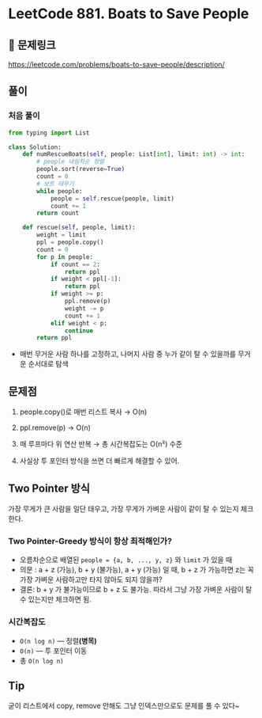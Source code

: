 # LeetCode 881. Boats to Save People

## 🔗 문제링크
https://leetcode.com/problems/boats-to-save-people/description/

## 풀이
### 처음 풀이
```python
from typing import List

class Solution:
    def numRescueBoats(self, people: List[int], limit: int) -> int:
        # people 내림차순 정렬
        people.sort(reverse=True)
        count = 0
        # 보트 태우기
        while people:
            people = self.rescue(people, limit)
            count += 1
        return count

    def rescue(self, people, limit):
        weight = limit
        ppl = people.copy()
        count = 0
        for p in people:
            if count == 2:
                return ppl
            if weight < ppl[-1]:
                return ppl
            if weight >= p:
                ppl.remove(p)
                weight -= p
                count += 1
            elif weight < p:
                continue
        return ppl
```

- 매번 무거운 사람 하나를 고정하고, 나머지 사람 중 누가 같이 탈 수 있을까를 무거운 순서대로 탐색

## 문제점
1. people.copy()로 매번 리스트 복사 → O(n)

2. ppl.remove(p) → O(n)

3. 매 루프마다 위 연산 반복 → 총 시간복잡도는 O(n²) 수준

4. 사실상 투 포인터 방식을 쓰면 더 빠르게 해결할 수 있어.


## Two Pointer 방식
가장 무게가 큰 사람을 일단 태우고, 가장 무게가 가벼운 사람이 같이 탈 수 있는지 체크한다.

### Two Pointer-Greedy 방식이 항상 최적해인가?
- 오름차순으로 배열된 `people = {a, b, ..., y, z}` 와 `limit` 가 있을 때
- 의문 : a + z (가능), b + y (불가능), a + y (가능) 일 때, b + z 가 가능하면 z는 꼭 가장 가벼운 사람하고만 타지 않아도 되지 않을까?
- 결론: b + y 가 불가능이므로 b + z 도 불가능. 따라서 그냥 가장 가벼운 사람이 탈 수 있는지만 체크하면 됨.

### 시간복잡도
- `O(n log n)` — 정렬<b>(병목)</b>
- `O(n)` — 투 포인터 이동
- 총 `O(n log n)`

## Tip
굳이 리스트에서 copy, remove 안해도 그냥 인덱스만으로도 문제를 풀 수 있다~
